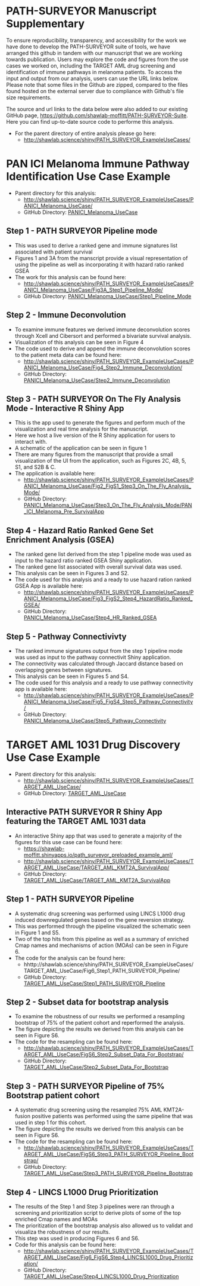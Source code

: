 # PATH-SURVEYOR Manuscript Supplementary

To ensure reproducibility, transparency, and accessibility for the work we have done to develop the PATH-SURVEYOR suite of tools, we have arranged this github in tandem with our manuscript that we are working towards publication. Users may explore the code and figures from the use cases we worked on, including the TARGET AML drug screening and identification of immune pathways in melanoma patients. To access the input and output from our analysis, users can use the URL links below. Please note that some files in the Github are zipped, compared to the files found hosted on the external server due to compliance with Github's file size requirements.

The source and url links to the data below were also added to our existing GitHub page, https://github.com/shawlab-moffitt/PATH-SURVEYOR-Suite. Here you can find up-to-date source code to performe this analysis.

* For the parent directory of entire analysis please go here:
  * http://shawlab.science/shiny/PATH_SURVEYOR_ExampleUseCases/

# PAN ICI Melanoma Immune Pathway Identification Use Case Example

* Parent directory for this analysis:
  * http://shawlab.science/shiny/PATH_SURVEYOR_ExampleUseCases/PANICI_Melanoma_UseCase/
  * GitHub Directory: [PANICI_Melanoma_UseCase](https://github.com/shawlab-moffitt/PATH-SURVEYOR_Manuscript_Supplementary/tree/main/PANICI_Melanoma_UseCase)

## Step 1 - PATH SURVEYOR Pipeline mode

* This was used to derive a ranked gene and immune signatures list associated with patient survival
* Figures 1 and 3A from the manscript provide a visual representation of using the pipeline as well as incorporating it with hazard ratio ranked GSEA
* The work for this analysis can be found here:
  * http://shawlab.science/shiny/PATH_SURVEYOR_ExampleUseCases/PANICI_Melanoma_UseCase/Fig3A_Step1_Pipeline_Mode/
  * GitHub Directory: [PANICI_Melanoma_UseCase/Step1_Pipeline_Mode](https://github.com/shawlab-moffitt/PATH-SURVEYOR_Manuscript_Supplementary/tree/main/PANICI_Melanoma_UseCase/Step1_Pipeline_Mode)

## Step 2 - Immune Deconvolution

* To examine immune features we derived immune deconvolution scores through Xcell and Cibersort and performed a bivariate survival analysis.
* Visualization of this analysis can be seen in Figure 4
* The code used to derive and append the immune deconvolution scores to the patient meta data can be found here:
  * http://shawlab.science/shiny/PATH_SURVEYOR_ExampleUseCases/PANICI_Melanoma_UseCase/Fig4_Step2_Immune_Deconvolution/
  * GitHub Directory: [PANICI_Melanoma_UseCase/Step2_Immune_Deconvolution](hhttps://github.com/shawlab-moffitt/PATH-SURVEYOR_Manuscript_Supplementary/tree/main/PANICI_Melanoma_UseCase/Step2_Immune_Deconvolution)

## Step 3 - PATH SURVEYOR On The Fly Analysis Mode - Interactive R Shiny App

* This is the app used to generate the figures and perform much of the visualization and real time analysis for the manuscript.
* Here we host a live version of the R Shiny application for users to interact with.
* A schematic of the application can be seen in figure 1
* There are many figures from the manuscript that provide a small visualization of the UI from the application, such as Figures 2C, 4B, 5, S1, and S2B & C.
* The application is available here:
  * http://shawlab.science/shiny/PATH_SURVEYOR_ExampleUseCases/PANICI_Melanoma_UseCase/Fig2_FigS1_Step3_On_The_Fly_Analysis_Mode/
  * GitHub Directory: [PANICI_Melanoma_UseCase/Step3_On_The_Fly_Analysis_Mode/PAN_ICI_Melanoma_Pre_SurvivalApp](https://github.com/shawlab-moffitt/PATH-SURVEYOR_Manuscript_Supplementary/tree/main/PANICI_Melanoma_UseCase/Step3_On_The_Fly_Analysis_Mode/PAN_ICI_Melanoma_Pre_SurvivalApp)

## Step 4 - Hazard Ratio Ranked Gene Set Enrichment Analysis (GSEA)

* The ranked gene list derived from the step 1 pipeline mode was used as input to the hazard ratio ranked GSEA Shiny application.
* The ranked gene list associated with overall survival data was used.
* This analysis can be seen in Figures 3 and S2.
* The code used for this analysis and a ready to use hazard ration ranked GSEA App is available here:
  * http://shawlab.science/shiny/PATH_SURVEYOR_ExampleUseCases/PANICI_Melanoma_UseCase/Fig3_FigS2_Step4_HazardRatio_Ranked_GSEA/
  * GitHub Directory: [PANICI_Melanoma_UseCase/Step4_HR_Ranked_GSEA](https://github.com/shawlab-moffitt/PATH-SURVEYOR_Manuscript_Supplementary/tree/main/PANICI_Melanoma_UseCase/Step4_HR_Ranked_GSEA)

## Step 5 - Pathway Connectivivty

* The ranked immune signatures output from the step 1 pipeline mode was used as input to the pathway connectivit Shiny application.
* The connectivity was calculated through Jaccard distance based on overlapping genes between signatures.
* This analysis can be seen in Figures 5 and S4.
* The code used for this analysis and a ready to use pathway connectivity app is available here:
  * http://shawlab.science/shiny/PATH_SURVEYOR_ExampleUseCases/PANICI_Melanoma_UseCase/Fig5_FigS4_Step5_Pathway_Connectivity/
  * GitHub Directory: [PANICI_Melanoma_UseCase/Step5_Pathway_Connectivity](https://github.com/shawlab-moffitt/PATH-SURVEYOR_Manuscript_Supplementary/tree/main/PANICI_Melanoma_UseCase/Step5_Pathway_Connectivity)

# TARGET AML 1031 Drug Discovery Use Case Example

* Parent directory for this analysis:
  * http://shawlab.science/shiny/PATH_SURVEYOR_ExampleUseCases/TARGET_AML_UseCase/
  * GitHub Directory: [TARGET_AML_UseCase](https://github.com/shawlab-moffitt/PATH-SURVEYOR_Manuscript_Supplementary/tree/main/TARGET_AML_UseCase)

## Interactive PATH SURVEYOR R Shiny App featuring the TARGET AML 1031 data

* An interactive Shiny app that was used to generate a majority of the figures for this use case can be found here:
  * https://shawlab-moffitt.shinyapps.io/path_surveyor_preloaded_example_aml/
  * http://shawlab.science/shiny/PATH_SURVEYOR_ExampleUseCases/TARGET_AML_UseCase/TARGET_AML_KMT2A_SurvivalApp/
  * GitHub Directory: [TARGET_AML_UseCase/TARGET_AML_KMT2A_SurvivalApp](https://github.com/shawlab-moffitt/PATH-SURVEYOR_Manuscript_Supplementary/tree/main/TARGET_AML_UseCase/TARGET_AML_KMT2A_SurvivalApp)

## Step 1 - PATH SURVEYOR Pipeline

* A systematic drug screening was performed using LINCS L1000 drug induced downregulated genes based on the gene reversion strategy.
* This was performed through the pipeline visualized the schematic seen in Figure 1 and S5.
* Two of the top hits from this pipeline as well as a summary of enriched Cmap names and mechanisms of action (MOAs) can be seen in Figure 6.
* The code for the analysis can be found here:
  * hhttp://shawlab.science/shiny/PATH_SURVEYOR_ExampleUseCases/TARGET_AML_UseCase/Fig6_Step1_PATH_SURVEYOR_Pipeline/
  * GitHub Directory: [TARGET_AML_UseCase/Step1_PATH_SURVEYOR_Pipeline](https://github.com/shawlab-moffitt/PATH-SURVEYOR_Manuscript_Supplementary/tree/main/TARGET_AML_UseCase/Step1_PATH_SURVEYOR_Pipeline)

## Step 2 - Subset data for bootstrap analysis

* To examine the robustness of our results we performed a resampling bootstrap of 75% of the patient cohort and reperformed the analysis.
* The figure depicting the results we derived from this analysis can be seen in Figure S6.
* The code for the resampling can be found here:
  * http://shawlab.science/shiny/PATH_SURVEYOR_ExampleUseCases/TARGET_AML_UseCase/FigS6_Step2_Subset_Data_For_Bootstrap/
  * GitHub Directory: [TARGET_AML_UseCase/Step2_Subset_Data_For_Bootstrap](https://github.com/shawlab-moffitt/PATH-SURVEYOR_Manuscript_Supplementary/tree/main/TARGET_AML_UseCase/Step2_Subset_Data_For_Bootstrap)

## Step 3 - PATH SURVEYOR Pipeline of 75% Bootstrap patient cohort

* A systematic drug screening using the resampled 75% AML KMT2A-fusion positive patients was performed using the same pipeline that was used in step 1 for this cohort.
* The figure depicting the results we derived from this analysis can be seen in Figure S6.
* The code for the resampling can be found here:
  * http://shawlab.science/shiny/PATH_SURVEYOR_ExampleUseCases/TARGET_AML_UseCase/FigS6_Step3_PATH_SURVEYOR_Pipeline_Bootstrap/
  * GitHub Directory: [TARGET_AML_UseCase/Step3_PATH_SURVEYOR_Pipeline_Bootstrap](https://github.com/shawlab-moffitt/PATH-SURVEYOR_Manuscript_Supplementary/tree/main/TARGET_AML_UseCase/Step3_PATH_SURVEYOR_Pipeline_Bootstrap)

## Step 4 - LINCS L1000 Drug Prioritization

* The results of the Step 1 and Step 3 pipelines were ran through a screening and prioritization script to derive plots of some of the top enriched Cmap names and MOAs
* The prioritization of the bootstrap analysis also allowed us to validat and visualiza the robustness of our results.
* This step was used in producing Figures 6 and S6.
* Code for this analysis can be found here:
  * http://shawlab.science/shiny/PATH_SURVEYOR_ExampleUseCases/TARGET_AML_UseCase/Fig6_FigS6_Step4_LINCSL1000_Drug_Prioritization/
  * GitHub Directory: [TARGET_AML_UseCase/Step4_LINCSL1000_Drug_Prioritization](https://github.com/shawlab-moffitt/PATH-SURVEYOR_Manuscript_Supplementary/tree/main/TARGET_AML_UseCase/Step4_LINCSL1000_Drug_Prioritization)



